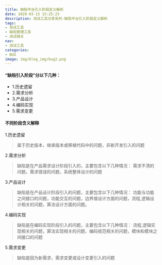 ```yaml
---
title: 缺陷平台引入阶段定义解析
date: 2020-03-15 15:25:23
description: 测试工具分享系列-缺陷平台引入阶段定义解析
tags:
- 测试工具
- 缺陷管理工具
- 测试相关
nav:
- 测试工具
categories:
- BUG
image: img/blog_img/bug2.png
---
```

#### “缺陷引入阶段”分以下几种：
- 1.历史遗留
- 2.需求分析
- 3.产品设计
- 4.编码实现
- 5.需求变更

#### 不同阶段含义解释
1.历史遗留
>属于历史版本，继承版本或移植代码中的问题，非新开发引入的问题

2.需求分析
>缺陷是在产品需求设计阶段引入的，主要包含以下几种情况：
需求不清的问题，需求错误的问题，系统整体设计的问题

3.产品设计
>缺陷是在产品设计阶段引入的问题，主要包含以下几种情况：
功能与功能之间接口的问题，功能交互的问题，边界值设计方面的问题，流程,逻辑设计相关的问题，算法设计方面的问题。

4.编码实现
>缺陷是在编码实现阶段引入的问题，主要包含以下几种情况：
流程,逻辑实现相关的问题，算法实现相关的问题，编码规范相关的问题，模块和模块之间接口的问题

5.需求变更
>缺陷是因为新需求，需求变更或设计变更引入的问题
